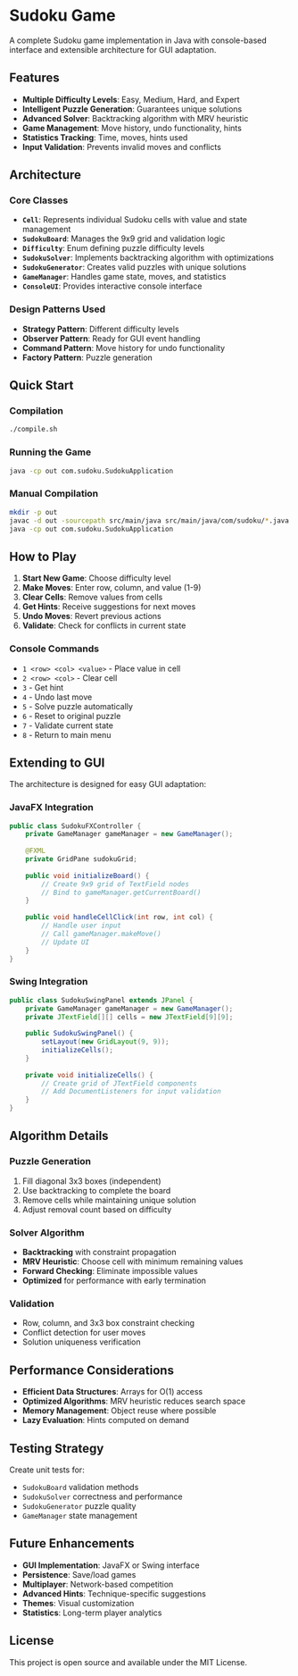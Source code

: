 # Sudoku Game

A complete Sudoku game implementation in Java with console-based interface and extensible architecture for GUI adaptation.

## Features

- **Multiple Difficulty Levels**: Easy, Medium, Hard, and Expert
- **Intelligent Puzzle Generation**: Guarantees unique solutions
- **Advanced Solver**: Backtracking algorithm with MRV heuristic
- **Game Management**: Move history, undo functionality, hints
- **Statistics Tracking**: Time, moves, hints used
- **Input Validation**: Prevents invalid moves and conflicts

## Architecture

### Core Classes

- **`Cell`**: Represents individual Sudoku cells with value and state management
- **`SudokuBoard`**: Manages the 9x9 grid and validation logic
- **`Difficulty`**: Enum defining puzzle difficulty levels
- **`SudokuSolver`**: Implements backtracking algorithm with optimizations
- **`SudokuGenerator`**: Creates valid puzzles with unique solutions
- **`GameManager`**: Handles game state, moves, and statistics
- **`ConsoleUI`**: Provides interactive console interface

### Design Patterns Used

- **Strategy Pattern**: Different difficulty levels
- **Observer Pattern**: Ready for GUI event handling
- **Command Pattern**: Move history for undo functionality
- **Factory Pattern**: Puzzle generation

## Quick Start

### Compilation
```bash
./compile.sh
```

### Running the Game
```bash
java -cp out com.sudoku.SudokuApplication
```

### Manual Compilation
```bash
mkdir -p out
javac -d out -sourcepath src/main/java src/main/java/com/sudoku/*.java src/main/java/com/sudoku/*/*.java
java -cp out com.sudoku.SudokuApplication
```

## How to Play

1. **Start New Game**: Choose difficulty level
2. **Make Moves**: Enter row, column, and value (1-9)
3. **Clear Cells**: Remove values from cells
4. **Get Hints**: Receive suggestions for next moves
5. **Undo Moves**: Revert previous actions
6. **Validate**: Check for conflicts in current state

### Console Commands

- `1 <row> <col> <value>` - Place value in cell
- `2 <row> <col>` - Clear cell
- `3` - Get hint
- `4` - Undo last move
- `5` - Solve puzzle automatically
- `6` - Reset to original puzzle
- `7` - Validate current state
- `8` - Return to main menu

## Extending to GUI

The architecture is designed for easy GUI adaptation:

### JavaFX Integration
```java
public class SudokuFXController {
    private GameManager gameManager = new GameManager();
    
    @FXML
    private GridPane sudokuGrid;
    
    public void initializeBoard() {
        // Create 9x9 grid of TextField nodes
        // Bind to gameManager.getCurrentBoard()
    }
    
    public void handleCellClick(int row, int col) {
        // Handle user input
        // Call gameManager.makeMove()
        // Update UI
    }
}
```

### Swing Integration
```java
public class SudokuSwingPanel extends JPanel {
    private GameManager gameManager = new GameManager();
    private JTextField[][] cells = new JTextField[9][9];
    
    public SudokuSwingPanel() {
        setLayout(new GridLayout(9, 9));
        initializeCells();
    }
    
    private void initializeCells() {
        // Create grid of JTextField components
        // Add DocumentListeners for input validation
    }
}
```

## Algorithm Details

### Puzzle Generation
1. Fill diagonal 3x3 boxes (independent)
2. Use backtracking to complete the board
3. Remove cells while maintaining unique solution
4. Adjust removal count based on difficulty

### Solver Algorithm
- **Backtracking** with constraint propagation
- **MRV Heuristic**: Choose cell with minimum remaining values
- **Forward Checking**: Eliminate impossible values
- **Optimized** for performance with early termination

### Validation
- Row, column, and 3x3 box constraint checking
- Conflict detection for user moves
- Solution uniqueness verification

## Performance Considerations

- **Efficient Data Structures**: Arrays for O(1) access
- **Optimized Algorithms**: MRV heuristic reduces search space
- **Memory Management**: Object reuse where possible
- **Lazy Evaluation**: Hints computed on demand

## Testing Strategy

Create unit tests for:
- `SudokuBoard` validation methods
- `SudokuSolver` correctness and performance
- `SudokuGenerator` puzzle quality
- `GameManager` state management

## Future Enhancements

- **GUI Implementation**: JavaFX or Swing interface
- **Persistence**: Save/load games
- **Multiplayer**: Network-based competition
- **Advanced Hints**: Technique-specific suggestions
- **Themes**: Visual customization
- **Statistics**: Long-term player analytics

## License

This project is open source and available under the MIT License.